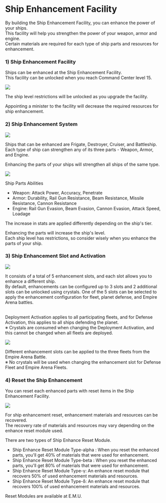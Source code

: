 # Ship Enhancement Facility

By building the Ship Enhancement Facility, you can enhance the power of your ships.<br>
This facility will help you strengthen the power of your weapon, armor and engine.<br>
Certain materials are required for each type of ship parts and resources for enhancement. 
<br>

### 1) Ship Enhancement Facility

Ships can be enhanced at the Ship Enhancement Facility. <br>
This facility can be unlocked when you reach Command Center level 15. 

![](http://astrokings.s3.amazonaws.com/html/img/help/108_01.jpg)

The ship level restrictions will be unlocked as you upgrade the facility. 

Appointing a minister to the facility will decrease the required resources for ship enhancement. 
<br>

### 2) Ship Enhancement System

![](http://astrokings.s3.amazonaws.com/html/img/help/108_02.jpg)

Ships that can be enhanced are Frigate, Destroyer, Cruiser, and Battleship.<br>
Each type of ship can strengthen any of its three parts - Weapon, Armor, and Engine. 

Enhancing the parts of your ships will strengthen all ships of the same type. 

![](http://astrokings.s3.amazonaws.com/html/img/help/108_03.jpg)

Ship Parts Abilities<br>
- Weapon: Attack Power, Accuracy, Penetrate
- Armor: Durability, Rail Gun Resistance, Beam Resistance, Missile Resistance, Cannon Resistance 
- Engine: Rail Gun Evasion, Beam Evasion, Cannon Evasion, Attack Speed, Loadage

The increase in stats are applied differently depending on the ship's tier. 

Enhancing the parts will increase the ship's level. <br>
Each ship level has restrictions, so consider wisely when you enhance the parts of your ship.
<br>

### 3) Ship Enhancement Slot and Activation

![](http://astrokings.s3.amazonaws.com/html/img/help/108_06.jpg)

It consists of a total of 5 enhancement slots, and each slot allows you to enhance a different ship.<br>
By default, enhancements can be configured up to 3 slots and 2 additional slots can be unlocked using crystals.
One of the 5 slots can be selected to apply the enhancement configuration for fleet, planet defense, and Empire Arena battles.<br><br>

Deployment Activation applies to all participating fleets, and for Defense Activation, this applies to all ships defending the planet.<br>
※ Crystals are consumed when changing the Deployment Activation, and this cannot be changed when all fleets are deployed. 

![](http://astrokings.s3.amazonaws.com/html/img/help/108_07.jpg)

Different enhancement slots can be applied to the three fleets from the Empire Arena Battle.<br>
※ No crystals will be used when changing the enhancement slot for Defense Fleet and Empire Arena Fleets.  <br>


### 4) Reset the Ship Enhancement

You can reset each enhanced parts with reset items in the Ship Enhancement Facility.

![](http://astrokings.s3.amazonaws.com/html/img/help/108_05.jpg)

For ship enhancement reset, enhancement materials and resources can be recovered.<br>
The recovery rate of materials and resources may vary depending on the enhance reset module used.  

There are two types of Ship Enhance Reset Module.
- Ship Enhance Reset Module Type-alpha : When you reset the enhanced parts, you'll get 40% of materials that were used for enhancement.
- Ship Enhance Reset Module Type-beta : When you reset the enhanced parts, you'll get 80% of materials that were used for enhancement.
- Ship Enhance Reset Module Type-γ: An enhance reset module that recovers 50% of used enhancement materials and resources.
- Ship Enhance Reset Module Type-δ: An enhance reset module that recovers 100% of used enhancement materials and resources.

Reset Modules are available at E.M.U. 
